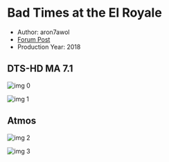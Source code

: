 # Bad Times at the El Royale

* Author: aron7awol
* [Forum Post](https://www.avsforum.com/threads/bass-eq-for-filtered-movies.2995212/post-57291066)
* Production Year: 2018

## DTS-HD MA 7.1

![img 0](https://i.imgur.com/aN8MDYh.jpg)

![img 1](https://i.imgur.com/5YetGTU.jpg)

## Atmos

![img 2](https://i.imgur.com/Y7FzoL0.jpg)

![img 3](https://i.imgur.com/76AnNa4.jpg)


